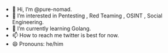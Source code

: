 - 👋 Hi, I’m @pure-nomad.
- 👀 I’m interested in Pentesting , Red Teaming , OSINT , Social Engineering.
- 🌱 I’m currently learning Golang.
- 📫 How to reach me twitter is best for now.
- 😄 Pronouns: he/him
<!---
pure-nomad/pure-nomad is a ✨ special ✨ repository because its `README.md` (this file) appears on your GitHub profile.
You can click the Preview link to take a look at your changes.
--->
